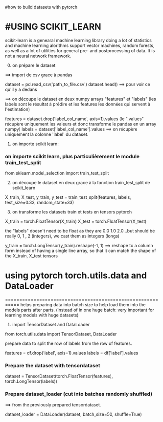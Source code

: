 #how to build datasets with pytorch



#USING SCIKIT_LEARN
============================


scikit-learn is a genearal machine learning library doing a lot of statistics and machine learning alorithms support vector machines, random forests, as well as a lot of utilities for general pre- and postprocessing of data. It is not a neural network framework.


0) on prépare le dataset

==> import de csv grace à pandas

dataset = pd.read_csv('path_to_file.csv')
dataset.head()  ==> pour voir ce qu'il y a dedans

==> on découpe le dataset en deux numpy arrays "features" et "labels" (les labels sont le résultat à prédire et les features les données qui servent à l'estimation)

features = dataset.drop('label_col_name', axis=1).values  (le ".values" récupère uniquement les valeurs et donc transforme le pandas en un array numpy)
labels = dataset['label_col_name'].values    ==> on récupère uniquement la colonne 'label' du dataset.


1) on importe scikit learn:

### on importe scikit learn, plus particulièrement le module train_test_split
from sklearn.model_selection import train_test_split


2) on découpe le dataset en deux grace à la fonction train_test_split de scikit_learn

X_train, X_test, y_train, y_test = train_test_split(features, labels, test_size=0.33, random_state=33)


3) on transforme les datasets train et tests en tensors pytorch

X_train = torch.FloatTensor(X_train)
X_test = torch.FloatTensor(X_test)

the "labels" doesn't need to be float as they are 0.0 1.0 2.0...but should be really 0, 1 , 2 (integers), we cast them as integers (longs)

y_train = torch.LongTensor(y_train).reshape(-1, 1)   ==> reshape to a column form instead of having a single line array, so that it can match the shape of the X_train, X_test tensors



# using pytorch torch.utils.data  and DataLoader
===========================================================
helps preparing data into batch size to help load them into the models parts after parts. (instead of in one huge batch: very important for learning models with huge datasets)


1) import TensorDataset and DataLoader

from torch.utils.data import TensorDataset, DataLoader

prepare data to split the row of labels from the row of features.

features = df.drop('label', axis=1).values
labels = df['label'].values


### Prepare the dataset with tensordataset
dataset = TensorDataset(torch.FloatTensor(features), torch.LongTensor(labels))

### Prepare dataset_loader (cut into batches randomly shuffled)
==> from the previously prepared tensordataset.

dataset_loader = DataLoader(dataset, batch_size=50, shuffle=True)




